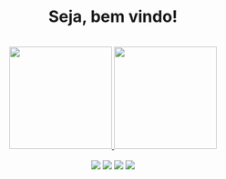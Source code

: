 <div align="center">
<h1> Seja, bem vindo!</h2>
</div>
</br>
<div align="center">
  <a href="https://github.com/bsmvictor">
<img height="180em" src="https://github-readme-stats.vercel.app/api?username=bsmvictor&show_icons=true&theme=dark&include_all_commits=true&count_private=true"/>
  <img height="180em" src="https://github-readme-stats.vercel.app/api/top-langs/?username=bsmvictor&layout=compact&langs_count=7&theme=dark"/>
</div>
  
 </br>
 <div align="center">
  <a href="https://www.instagram.com/bsmvictor/" target="_blank"><img src="https://img.shields.io/badge/Instagram-E4405F?style=for-the-badge&logo=instagram&logoColor=white" target="_blank"></a>
  <a href="https://www.twitch.tv/victorbvtsm" target="_blank"><img src="https://img.shields.io/badge/Twitch-9146FF?style=for-the-badge&logo=twitch&logoColor=white" target="_blank"></a> 
  <a href = "https://open.spotify.com/user/12145924898?si=f7d8db1f098d4d2c"><img src="https://img.shields.io/badge/Spotify-1ED760?&style=for-the-badge&logo=spotify&logoColor=white" target="_blank"></a>
  <a href="https://www.linkedin.com/in/victorboaventura/" target="_blank"><img src="https://img.shields.io/badge/LinkedIn-0077B5?style=for-the-badge&logo=linkedin&logoColor=white" target="_blank"></a> 
</div>
